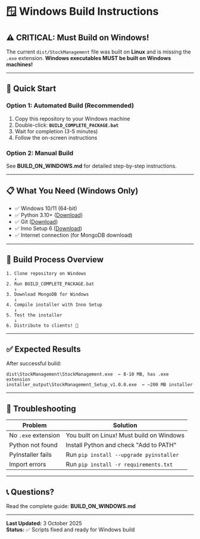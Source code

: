 # 🪟 Windows Build Instructions

## ⚠️ CRITICAL: Must Build on Windows!

The current `dist/StockManagement` file was built on **Linux** and is missing the `.exe` extension.
**Windows executables MUST be built on Windows machines!**

---

## 🎯 Quick Start

### Option 1: Automated Build (Recommended)

1. Copy this repository to your Windows machine
2. Double-click: **`BUILD_COMPLETE_PACKAGE.bat`**
3. Wait for completion (3-5 minutes)
4. Follow the on-screen instructions

### Option 2: Manual Build

See **BUILD_ON_WINDOWS.md** for detailed step-by-step instructions.

---

## 📋 What You Need (Windows Only)

- ✅ Windows 10/11 (64-bit)
- ✅ Python 3.10+ ([Download](https://www.python.org/downloads/))
- ✅ Git ([Download](https://git-scm.com/download/win))
- ✅ Inno Setup 6 ([Download](https://jrsoftware.org/isdl.php))
- ✅ Internet connection (for MongoDB download)

---

## 🚀 Build Process Overview

```
1. Clone repository on Windows
   ↓
2. Run BUILD_COMPLETE_PACKAGE.bat
   ↓
3. Download MongoDB for Windows
   ↓
4. Compile installer with Inno Setup
   ↓
5. Test the installer
   ↓
6. Distribute to clients! 🎉
```

---

## ✅ Expected Results

After successful build:

```
dist\StockManagement\StockManagement.exe  ← 8-10 MB, has .exe extension
installer_output\StockManagement_Setup_v1.0.0.exe  ← ~200 MB installer
```

---

## 🔧 Troubleshooting

| Problem | Solution |
|---------|----------|
| No `.exe` extension | You built on Linux! Must build on Windows |
| Python not found | Install Python and check "Add to PATH" |
| PyInstaller fails | Run `pip install --upgrade pyinstaller` |
| Import errors | Run `pip install -r requirements.txt` |

---

## 📞 Questions?

Read the complete guide: **BUILD_ON_WINDOWS.md**

---

**Last Updated:** 3 October 2025  
**Status:** ✅ Scripts fixed and ready for Windows build
